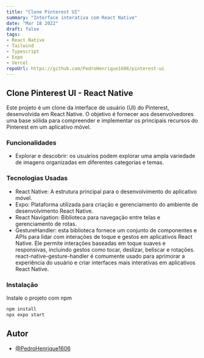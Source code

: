 ```yaml
---
title: "Clone Pinterest UI"
summary: "Interface interativa com React Native"
date: "Mar 18 2022"
draft: false
tags:
- React Native
- Tailwind
- Typescript
- Expo
- Vercel
repoUrl: https://github.com/PedroHenrique1606/pinterest-ui
---
```


## Clone Pinterest UI - React Native

Este projeto é um clone da interface de usuário (UI) do Pinterest, desenvolvida em React Native. O objetivo é fornecer aos desenvolvedores uma base sólida para compreender e implementar os principais recursos do Pinterest em um aplicativo móvel.

### Funcionalidades
- Explorar e descobrir: os usuários podem explorar uma ampla variedade de imagens organizadas em diferentes categorias e temas.

### Tecnologias Usadas 
- React Native: A estrutura principal para o desenvolvimento do aplicativo móvel.
- Expo: Plataforma utilizada para criação e gerenciamento do ambiente de desenvolvimento React Native.
- React Navigation: Biblioteca para navegação entre telas e gerenciamento de rotas.
- GestureHandler: esta biblioteca fornece um conjunto de componentes e APIs para lidar com interações de toque e gestos em aplicativos React Native. Ele permite interações baseadas em toque suaves e responsivas, incluindo gestos como tocar, deslizar, beliscar e rotações. react-native-gesture-handler é comumente usado para aprimorar a experiência do usuário e criar interfaces mais interativas em aplicativos React Native.

### Instalação

Instale o projeto com npm

```bash
npm install
npx expo start
```
    
## Autor

- [@PedroHenrique1606](https://github.com/PedroHenrique1606)
